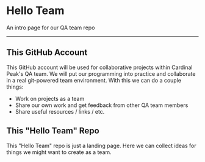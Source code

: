 # Hello Team
An intro page for our QA team repo
___

## This GitHub Account
This GitHub account will be used for collaborative projects within Cardinal Peak's QA team.  We will put our programming into practice and collaborate in a real git-powered team environment.  With this we can do a couple things:
* Work on projects as a team
* Share our own work and get feedback from other QA team members
* Share useful resources / links / etc.


## This "Hello Team" Repo
This "Hello Team" repo is just a landing page.  Here we can collect ideas for things we might want to create as a team.
